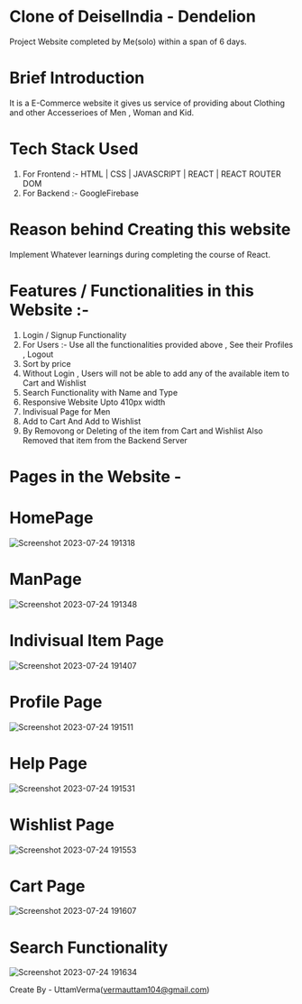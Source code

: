 # Clone of DeiselIndia - Dendelion
Project Website completed by Me(solo) within a span of 6 days.

# Brief Introduction
It is a E-Commerce website it gives us service of providing about Clothing and other Accesserioes of Men , Woman and Kid.

# Tech Stack Used
1. For Frontend :- HTML | CSS | JAVASCRIPT | REACT | REACT ROUTER DOM
2. For Backend :- GoogleFirebase

# Reason behind Creating this website
Implement Whatever learnings during completing the course of React.

# Features / Functionalities in this Website :-
1. Login / Signup Functionality
2. For Users :- Use all the functionalities provided above , See their Profiles , Logout
3. Sort by price
4. Without Login , Users will not be able to add any of the available item to Cart and Wishlist
5. Search Functionality with Name and Type
6. Responsive Website Upto 410px width
7. Indivisual Page for Men
8. Add to Cart And Add to Wishlist
9. By Removong or Deleting of the item from Cart and Wishlist Also Removed that item from the Backend Server

# Pages in the Website -
# HomePage
![Screenshot 2023-07-24 191318](https://github.com/UttamVerma/denDelion/assets/123862542/cb75a840-f727-41f0-b32b-4d2e016bf906)

# ManPage
![Screenshot 2023-07-24 191348](https://github.com/UttamVerma/denDelion/assets/123862542/74e551af-e955-4616-9258-7241f0234b0c)

# Indivisual Item Page
![Screenshot 2023-07-24 191407](https://github.com/UttamVerma/denDelion/assets/123862542/02096b56-2389-4376-a876-dbe3cf0bd120)

# Profile Page
![Screenshot 2023-07-24 191511](https://github.com/UttamVerma/denDelion/assets/123862542/608b75c2-ecf7-4176-8d12-081afb091587)

# Help Page
![Screenshot 2023-07-24 191531](https://github.com/UttamVerma/denDelion/assets/123862542/6fba4a80-686f-41ea-b21f-6d0b7d419b83)

# Wishlist Page
![Screenshot 2023-07-24 191553](https://github.com/UttamVerma/denDelion/assets/123862542/9b19e8c8-d7e9-496d-a2f9-bf1ad3204e44)

# Cart Page
![Screenshot 2023-07-24 191607](https://github.com/UttamVerma/denDelion/assets/123862542/f30cdb8d-5953-40d8-b164-3ad2727a9abe)

# Search Functionality
![Screenshot 2023-07-24 191634](https://github.com/UttamVerma/denDelion/assets/123862542/9cc63228-d7cd-49c4-8709-6d2f512d03b0)


Create By -
UttamVerma(vermauttam104@gmail.com)

